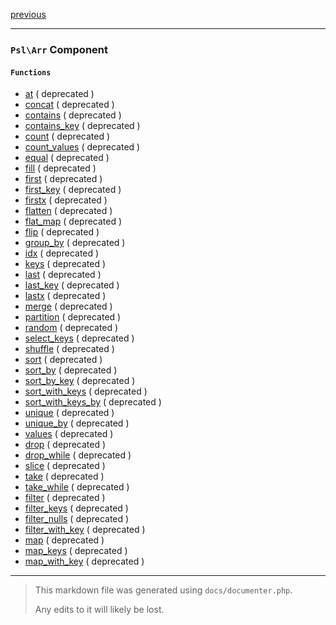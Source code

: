 [previous](psl.md)

---

### `Psl\Arr` Component

#### `Functions`

- [at](./../../src/Psl/Arr/at.php#L27) ( deprecated )
- [concat](./../../src/Psl/Arr/concat.php#L22) ( deprecated )
- [contains](./../../src/Psl/Arr/contains.php#L24) ( deprecated )
- [contains_key](./../../src/Psl/Arr/contains_key.php#L25) ( deprecated )
- [count](./../../src/Psl/Arr/count.php#L36) ( deprecated )
- [count_values](./../../src/Psl/Arr/count_values.php#L22) ( deprecated )
- [equal](./../../src/Psl/Arr/equal.php#L22) ( deprecated )
- [fill](./../../src/Psl/Arr/fill.php#L25) ( deprecated )
- [first](./../../src/Psl/Arr/first.php#L24) ( deprecated )
- [first_key](./../../src/Psl/Arr/first_key.php#L25) ( deprecated )
- [firstx](./../../src/Psl/Arr/firstx.php#L28) ( deprecated )
- [flatten](./../../src/Psl/Arr/flatten.php#L33) ( deprecated )
- [flat_map](./../../src/Psl/Arr/flat_map.php#L22) ( deprecated )
- [flip](./../../src/Psl/Arr/flip.php#L28) ( deprecated )
- [group_by](./../../src/Psl/Arr/group_by.php#L43) ( deprecated )
- [idx](./../../src/Psl/Arr/idx.php#L35) ( deprecated )
- [keys](./../../src/Psl/Arr/keys.php#L22) ( deprecated )
- [last](./../../src/Psl/Arr/last.php#L24) ( deprecated )
- [last_key](./../../src/Psl/Arr/last_key.php#L26) ( deprecated )
- [lastx](./../../src/Psl/Arr/lastx.php#L28) ( deprecated )
- [merge](./../../src/Psl/Arr/merge.php#L32) ( deprecated )
- [partition](./../../src/Psl/Arr/partition.php#L22) ( deprecated )
- [random](./../../src/Psl/Arr/random.php#L25) ( deprecated )
- [select_keys](./../../src/Psl/Arr/select_keys.php#L25) ( deprecated )
- [shuffle](./../../src/Psl/Arr/shuffle.php#L30) ( deprecated )
- [sort](./../../src/Psl/Arr/sort.php#L24) ( deprecated )
- [sort_by](./../../src/Psl/Arr/sort_by.php#L27) ( deprecated )
- [sort_by_key](./../../src/Psl/Arr/sort_by_key.php#L26) ( deprecated )
- [sort_with_keys](./../../src/Psl/Arr/sort_with_keys.php#L25) ( deprecated )
- [sort_with_keys_by](./../../src/Psl/Arr/sort_with_keys_by.php#L29) ( deprecated )
- [unique](./../../src/Psl/Arr/unique.php#L22) ( deprecated )
- [unique_by](./../../src/Psl/Arr/unique_by.php#L26) ( deprecated )
- [values](./../../src/Psl/Arr/values.php#L25) ( deprecated )
- [drop](./../../src/Psl/Arr/drop.php#L31) ( deprecated )
- [drop_while](./../../src/Psl/Arr/drop_while.php#L31) ( deprecated )
- [slice](./../../src/Psl/Arr/slice.php#L35) ( deprecated )
- [take](./../../src/Psl/Arr/take.php#L25) ( deprecated )
- [take_while](./../../src/Psl/Arr/take_while.php#L31) ( deprecated )
- [filter](./../../src/Psl/Arr/filter.php#L34) ( deprecated )
- [filter_keys](./../../src/Psl/Arr/filter_keys.php#L34) ( deprecated )
- [filter_nulls](./../../src/Psl/Arr/filter_nulls.php#L25) ( deprecated )
- [filter_with_key](./../../src/Psl/Arr/filter_with_key.php#L37) ( deprecated )
- [map](./../../src/Psl/Arr/map.php#L34) ( deprecated )
- [map_keys](./../../src/Psl/Arr/map_keys.php#L34) ( deprecated )
- [map_with_key](./../../src/Psl/Arr/map_with_key.php#L34) ( deprecated )



---

> This markdown file was generated using `docs/documenter.php`.
>
> Any edits to it will likely be lost.
